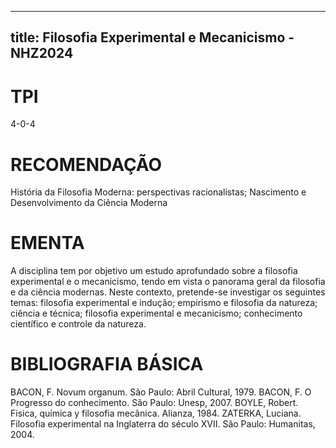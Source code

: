 
---
title: Filosofia Experimental e Mecanicismo - NHZ2024 
---

# TPI

4-0-4

# RECOMENDAÇÃO

História da Filosofia Moderna: perspectivas racionalistas; Nascimento e Desenvolvimento da Ciência Moderna

# EMENTA

A disciplina tem por objetivo um estudo aprofundado sobre a filosofia experimental e o mecanicismo, tendo em vista o panorama geral da filosofia e da ciência modernas. Neste contexto, pretende-se investigar os seguintes temas: filosofia experimental e indução; empirismo e filosofia da natureza; ciência e técnica; filosofia experimental e mecanicismo; conhecimento científico e controle da natureza.

# BIBLIOGRAFIA BÁSICA

BACON, F. Novum organum. São Paulo: Abril Cultural, 1979.
BACON, F. O Progresso do conhecimento. São Paulo: Unesp, 2007.
BOYLE, Robert. Fisica, química y filosofia mecânica. Alianza, 1984.
ZATERKA, Luciana. Filosofia experimental na Inglaterra do século XVII. São Paulo: Humanitas, 2004.
        